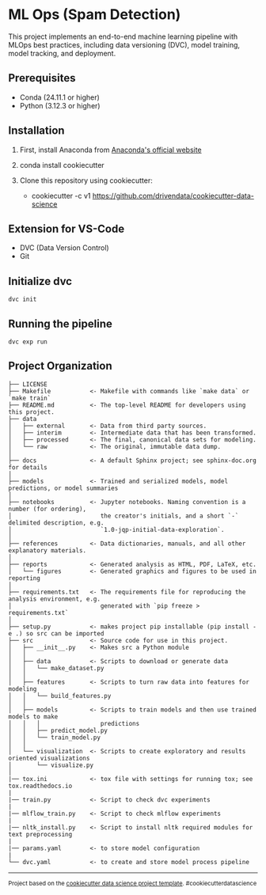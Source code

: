 # ML Ops (Spam Detection)

This project implements an end-to-end machine learning pipeline with MLOps best practices, including data versioning (DVC), model training, model tracking, and deployment.

## Prerequisites

- Conda (24.11.1 or higher)
- Python (3.12.3 or higher)

## Installation

1. First, install Anaconda from [Anaconda's official website](https://www.anaconda.com/download)

2. conda install cookiecutter

3. Clone this repository using cookiecutter:
   - cookiecutter -c v1 https://github.com/drivendata/cookiecutter-data-science


## Extension for VS-Code

- DVC (Data Version Control) 
- Git 

## Initialize dvc 
```
dvc init
```

## Running the pipeline
```
dvc exp run
```

Project Organization
------------

    ├── LICENSE
    ├── Makefile           <- Makefile with commands like `make data` or `make train`
    ├── README.md          <- The top-level README for developers using this project.
    ├── data
    │   ├── external       <- Data from third party sources.
    │   ├── interim        <- Intermediate data that has been transformed.
    │   ├── processed      <- The final, canonical data sets for modeling.
    │   └── raw            <- The original, immutable data dump.
    │
    ├── docs               <- A default Sphinx project; see sphinx-doc.org for details
    │
    ├── models             <- Trained and serialized models, model predictions, or model summaries
    │
    ├── notebooks          <- Jupyter notebooks. Naming convention is a number (for ordering),
    │                         the creator's initials, and a short `-` delimited description, e.g.
    │                         `1.0-jqp-initial-data-exploration`.
    │
    ├── references         <- Data dictionaries, manuals, and all other explanatory materials.
    │
    ├── reports            <- Generated analysis as HTML, PDF, LaTeX, etc.
    │   └── figures        <- Generated graphics and figures to be used in reporting
    │
    ├── requirements.txt   <- The requirements file for reproducing the analysis environment, e.g.
    │                         generated with `pip freeze > requirements.txt`
    │
    ├── setup.py           <- makes project pip installable (pip install -e .) so src can be imported
    ├── src                <- Source code for use in this project.
    │   ├── __init__.py    <- Makes src a Python module
    │   │
    │   ├── data           <- Scripts to download or generate data
    │   │   └── make_dataset.py
    │   │
    │   ├── features       <- Scripts to turn raw data into features for modeling
    │   │   └── build_features.py
    │   │
    │   ├── models         <- Scripts to train models and then use trained models to make
    │   │   │                 predictions
    │   │   ├── predict_model.py
    │   │   └── train_model.py
    │   │
    │   └── visualization  <- Scripts to create exploratory and results oriented visualizations
    │       └── visualize.py
    │
    |── tox.ini            <- tox file with settings for running tox; see tox.readthedocs.io
    |
    |── train.py           <- Script to check dvc experiments
    |
    |── mlflow_train.py    <- Script to check mlflow experiments
    |
    |── nltk_install.py    <- Script to install nltk required modules for text preprocessing
    |
    |── params.yaml        <- to store model configuration
    |
    └── dvc.yaml           <- to create and store model process pipeline 


--------

<p><small>Project based on the <a target="_blank" href="https://drivendata.github.io/cookiecutter-data-science/">cookiecutter data science project template</a>. #cookiecutterdatascience</small></p>
   